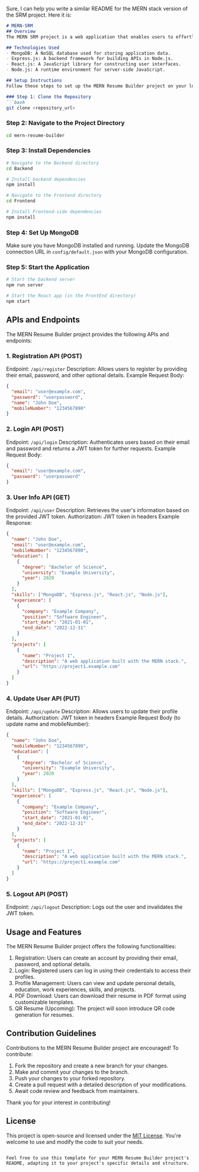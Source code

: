 Sure, I can help you write a similar README for the MERN stack version of the SRM project. Here it is:

```markdown
# MERN-SRM
## Overview
The MERN SRM project is a web application that enables users to effortlessly create and manage their resumes. It offers an intuitive user interface to add personal information, education details, work experiences, skills, and more. Additionally, the project provides customizable resume templates for PDF downloads and an upcoming feature for generating QR codes for resumes.

## Technologies Used
- MongoDB: A NoSQL database used for storing application data.
- Express.js: A backend framework for building APIs in Node.js.
- React.js: A JavaScript library for constructing user interfaces.
- Node.js: A runtime environment for server-side JavaScript.

## Setup Instructions
Follow these steps to set up the MERN Resume Builder project on your local machine:

### Step 1: Clone the Repository
```bash
git clone <repository_url>
```

### Step 2: Navigate to the Project Directory
```bash
cd mern-resume-builder
```

### Step 3: Install Dependencies
```bash
# Navigate to the Beckend directory
cd Backend

# Install backend dependencies
npm install

# Navigate to the Frontend directory
cd Frontend

# Install Frontend-side dependencies
npm install
```

### Step 4: Set Up MongoDB
Make sure you have MongoDB installed and running. Update the MongoDB connection URL in `config/default.json` with your MongoDB configuration.

### Step 5: Start the Application
```bash
# Start the backend server
npm run server

# Start the React app (in the FrontEnd directory)
npm start
```

## APIs and Endpoints
The MERN Resume Builder project provides the following APIs and endpoints:

### 1. Registration API (POST)
Endpoint: `/api/register`
Description: Allows users to register by providing their email, password, and other optional details.
Example Request Body:
```json
{
  "email": "user@example.com",
  "password": "userpassword",
  "name": "John Doe",
  "mobileNumber": "1234567890"
}
```

### 2. Login API (POST)
Endpoint: `/api/login`
Description: Authenticates users based on their email and password and returns a JWT token for further requests.
Example Request Body:
```json
{
  "email": "user@example.com",
  "password": "userpassword"
}
```

### 3. User Info API (GET)
Endpoint: `/api/user`
Description: Retrieves the user's information based on the provided JWT token.
Authorization: JWT token in headers
Example Response:
```json
{
  "name": "John Doe",
  "email": "user@example.com",
  "mobileNumber": "1234567890",
  "education": [
    {
      "degree": "Bachelor of Science",
      "university": "Example University",
      "year": 2020
    }
  ],
  "skills": ["MongoDB", "Express.js", "React.js", "Node.js"],
  "experience": [
    {
      "company": "Example Company",
      "position": "Software Engineer",
      "start_date": "2021-01-01",
      "end_date": "2022-12-31"
    }
  ],
  "projects": [
    {
      "name": "Project 1",
      "description": "A web application built with the MERN stack.",
      "url": "https://project1.example.com"
    }
  ]
}
```

### 4. Update User API (PUT)
Endpoint: `/api/update`
Description: Allows users to update their profile details.
Authorization: JWT token in headers
Example Request Body (to update name and mobileNumber):
```json
{
  "name": "John Doe",
  "mobileNumber": "1234567890",
  "education": [
    {
      "degree": "Bachelor of Science",
      "university": "Example University",
      "year": 2020
    }
  ],
  "skills": ["MongoDB", "Express.js", "React.js", "Node.js"],
  "experience": [
    {
      "company": "Example Company",
      "position": "Software Engineer",
      "start_date": "2021-01-01",
      "end_date": "2022-12-31"
    }
  ],
  "projects": [
    {
      "name": "Project 1",
      "description": "A web application built with the MERN stack.",
      "url": "https://project1.example.com"
    }
  ]
}
```

### 5. Logout API (POST)
Endpoint: `/api/logout`
Description: Logs out the user and invalidates the JWT token.

## Usage and Features
The MERN Resume Builder project offers the following functionalities:

1. Registration: Users can create an account by providing their email, password, and optional details.
2. Login: Registered users can log in using their credentials to access their profiles.
3. Profile Management: Users can view and update personal details, education, work experiences, skills, and projects.
4. PDF Download: Users can download their resume in PDF format using customizable templates.
5. QR Resume (Upcoming): The project will soon introduce QR code generation for resumes.

## Contribution Guidelines
Contributions to the MERN Resume Builder project are encouraged! To contribute:

1. Fork the repository and create a new branch for your changes.
2. Make and commit your changes to the branch.
3. Push your changes to your forked repository.
4. Create a pull request with a detailed description of your modifications.
5. Await code review and feedback from maintainers.

Thank you for your interest in contributing!

## License
This project is open-source and licensed under the [MIT License](https://opensource.org/licenses/MIT). You're welcome to use and modify the code to suit your needs.
```

Feel free to use this template for your MERN Resume Builder project's README, adapting it to your project's specific details and structure.
